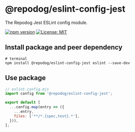 # @repodog/eslint-config-jest

The Repodog Jest ESLint config module.

[![npm version](https://badge.fury.io/js/%40repodog%2Feslint-config-jest.svg)](https://badge.fury.io/js/%40repodog%2Feslint-config-jest)
[![License: MIT](https://img.shields.io/badge/License-MIT-yellow.svg)](LICENSE)

## Install package and peer dependency

```shell
# terminal
npm install @repodog/eslint-config-jest eslint --save-dev
```

## Use package

```javascript
// eslint.config.mjs
import config from '@repodog/eslint-config-jest';

export default [
  ...config.map(entry => ({
    ...entry,
    files: ['**/*.{spec,test}.*'],
  })),
];
```
